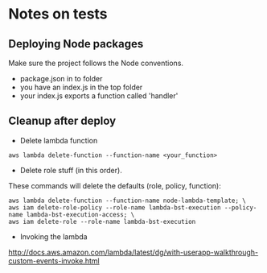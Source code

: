 # Notes on tests

## Deploying Node packages

Make sure the project follows the Node conventions. 

- package.json in to folder
- you have an index.js in the top folder
- your index.js exports a function called 'handler'


## Cleanup after deploy 

- Delete lambda function

```
aws lambda delete-function --function-name <your_function>
```

- Delete role stuff (in this order). 

These commands will delete the defaults (role, policy, function):

```
aws lambda delete-function --function-name node-lambda-template; \
aws iam delete-role-policy --role-name lambda-bst-execution --policy-name lambda-bst-execution-access; \
aws iam delete-role --role-name lambda-bst-execution
```

- Invoking the lambda

http://docs.aws.amazon.com/lambda/latest/dg/with-userapp-walkthrough-custom-events-invoke.html
